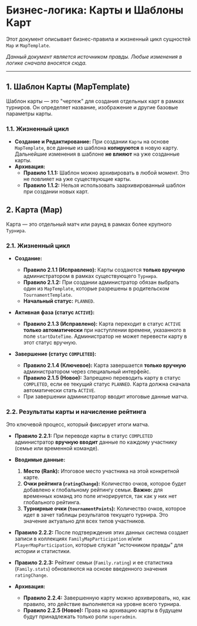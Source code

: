 # Бизнес-логика: Карты и Шаблоны Карт

Этот документ описывает бизнес-правила и жизненный цикл сущностей `Map` и `MapTemplate`.

*Данный документ является источником правды. Любые изменения в логике сначала вносятся сюда.*

---

## 1. Шаблон Карты (MapTemplate)

Шаблон карты — это "чертеж" для создания отдельных карт в рамках турниров. Он определяет название, изображение и другие базовые параметры карты.

### 1.1. Жизненный цикл

*   **Создание и Редактирование:** При создании `Карты` на основе `MapTemplate`, все данные из шаблона **копируются** в новую карту. Дальнейшие изменения в шаблоне **не влияют** на уже созданные карты.
*   **Архивация:**
    *   **Правило 1.1.1:** Шаблон можно архивировать в любой момент. Это не повлияет на уже существующие карты.
    *   **Правило 1.1.2:** Нельзя использовать заархивированный шаблон при создании новых карт.

## 2. Карта (Map)

Карта — это отдельный матч или раунд в рамках более крупного `Турнира`.

### 2.1. Жизненный цикл

*   **Создание:**
    *   **Правило 2.1.1 (Исправлено):** Карты создаются **только вручную** администратором в рамках существующего `Турнира`.
    *   **Правило 2.1.2:** При создании администратор обязан выбрать один из `MapTemplate`, которые разрешены в родительском `TournamentTemplate`.
    *   **Начальный статус:** `PLANNED`.

*   **Активная фаза (статус `ACTIVE`):**
    *   **Правило 2.1.3 (Исправлено):** Карта переходит в статус `ACTIVE` **только автоматически** при наступлении времени, указанного в поле `startDateTime`. Администратор не может перевести карту в этот статус вручную.

*   **Завершение (статус `COMPLETED`):**
    *   **Правило 2.1.4 (Ключевое):** Карта завершается **только вручную** администратором через специальный интерфейс.
    *   **Правило 2.1.5 (Новое):** Запрещено переводить карту в статус `COMPLETED`, если ее текущий статус `PLANNED`. Карта должна сначала автоматически стать `ACTIVE`.
    *   При завершении администратор вводит итоговые данные матча.

### 2.2. Результаты карты и начисление рейтинга

Это ключевой процесс, который фиксирует итоги матча.

*   **Правило 2.2.1:** При переводе карты в статус `COMPLETED` администратор **вручную вводит** данные по каждому участнику (семье или временной команде).
*   **Вводимые данные:**
    1.  **Место (Rank):** Итоговое место участника на этой конкретной карте.
    2.  **Очки рейтинга (`ratingChange`):** Количество очков, которое будет добавлено к глобальному рейтингу семьи. **Важно:** для временных команд это поле игнорируется, так как у них нет глобального рейтинга.
    3.  **Турнирные очки (`tournamentPoints`):** Количество очков, которое идет в зачет таблицы результатов текущего турнира. Это значение актуально для всех типов участников.
*   **Правило 2.2.2:** После подтверждения этих данных система создает записи в коллекциях `FamilyMapParticipation` и/или `PlayerMapParticipation`, которые служат "источником правды" для истории и статистики.
*   **Правило 2.2.3:** Рейтинг семьи (`Family.rating`) и ее статистика (`Family.stats`) обновляются на основе введенного значения `ratingChange`.

*   **Архивация:**
    *   **Правило 2.2.4:** Завершенную карту можно архивировать, но, как правило, это действие выполняется на уровне всего турнира.
    *   **Правило 2.2.5 (Новое):** Права на архивацию карты в будущем будут принадлежать только роли `superadmin`. 